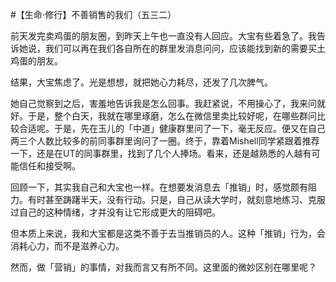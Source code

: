 #【生命⋅修行】不善销售的我们（五三二）

前天发完卖鸡蛋的朋友圈，到昨天上午也一直没有人回应。大宝有些着急了。我告诉她说，我们可以再在我们各自所在的群里发消息问问，应该能找到新的需要买土鸡蛋的朋友。

结果，大宝焦虑了。光是想想，就把她心力耗尽，还发了几次脾气。

她自己觉察到之后，害羞地告诉我是怎么回事。我赶紧说，不用操心了，我来问就好。于是，整个白天，我就在哪里琢磨，怎么在微信里卖比较好呢，在哪些群问比较合适呢。于是，先在玉儿的「中道」健康群里问了一下，毫无反应。便又在自己两三个人数比较多的前同事群里询问了一圈。终于，靠着Mishell同学紧跟着推荐一下，还是在UT的同事群里，找到了几个人捧场。看来，还是越熟悉的人越有可能信任和接受啊。

回顾一下，其实我自己和大宝也一样。在想要发消息去「推销」时，感觉颇有阻力。有时甚至踌躇半天，没有行动。只是，自己从读大学时，就刻意地练习、克服过自己的这种情绪，才并没有让它形成更大的阻碍吧。

但本质上来说，我和大宝都是这类不善于去当推销员的人。这种「推销」行为，会消耗心力，而不是滋养心力。

然而，做「营销」的事情，对我而言又有所不同。这里面的微妙区别在哪里呢？